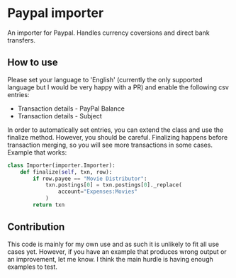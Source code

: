 # Paypal importer

An importer for Paypal. Handles currency coversions and direct bank transfers.

## How to use
Please set your language to 'English' (currently the only supported language but I would be very happy with a PR) and enable the following csv entries:

- Transaction details - PayPal Balance
- Transaction details - Subject

In order to automatically set entries, you can extend the class and use the finalize method. However, you should be careful. Finalizing happens before transaction merging, so you will see more transactions in some cases. Example that works:

```python
class Importer(importer.Importer):
    def finalize(self, txn, row):
        if row.payee == "Movie Distributor":
            txn.postings[0] = txn.postings[0]._replace(
                account="Expenses:Movies"
            )
        return txn
```

## Contribution

This code is mainly for my own use and as such it is unlikely to fit all use cases yet. However, if you have an example that produces wrong output or an improvement, let me know. I think the main hurdle is having enough examples to test.
